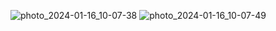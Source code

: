 ![photo_2024-01-16_10-07-38](https://github.com/pavelkorolko/TMS_AnOnL_17_Lesson_8/assets/76661163/71a6a42c-d469-4130-8b45-17176f8370cf)
![photo_2024-01-16_10-07-49](https://github.com/pavelkorolko/TMS_AnOnL_17_Lesson_8/assets/76661163/21d1cf67-9f2f-414e-a381-17550d3f641b)
